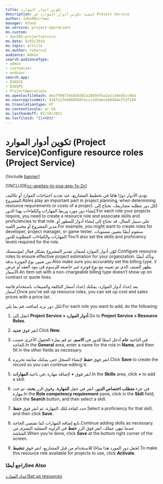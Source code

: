```yaml
---
title: تكوين أدوار الموارد
description: كيفية تكوين أدوار الموارد في Project Service
author: JohnPBurrows
manager: kfend
ms.service: project-operations
ms.custom:
- dyn365-projectservice
ms.date: 8/03/2018
ms.topic: article
ms.author: ruhercul
audience: Admin
search.audienceType:
- admin
- customizer
- enduser
search.app:
- D365CE
- D365PS
- ProjectOperations
ms.openlocfilehash: deaff0977ebb50382a28494fba2a1c34ed5cc9b4
ms.sourcegitcommit: 418fa1fe9d605b8faccc2d5dee1b04b4e753f194
ms.translationtype: HT
ms.contentlocale: ar-SA
ms.lasthandoff: 02/10/2021
ms.locfileid: "5144892"
---
```

# <a name="configure-resource-roles-project-service"></a><span data-ttu-id="eb78e-103">تكوين أدوار الموارد (Project Service)</span><span class="sxs-lookup"><span data-stu-id="eb78e-103">Configure resource roles (Project Service)</span></span>

[!include [banner](../includes/psa-now-project-operations.md)]

[!INCLUDE[cc-applies-to-psa-app-1x-2x](../includes/cc-applies-to-psa-app-1x-2x.md)]

<span data-ttu-id="eb78e-104">تؤدي الأدوار دورًا هامًا في تخطيط المشاريع، عند تحديد احتياجات الموارد أو تكاليف المشروع.</span><span class="sxs-lookup"><span data-stu-id="eb78e-104">Roles play an important part in project planning, when determining resource requirements or costs of a project.</span></span> <span data-ttu-id="eb78e-105">لكل دور تتطلبه مشاريعك، تحتاج إلى إنشاء دور مورد وربط المهارات والكفاءات بهذا الدور.</span><span class="sxs-lookup"><span data-stu-id="eb78e-105">For each role your projects require, you need to create a resource role and associate skills and proficiencies to that role.</span></span> <span data-ttu-id="eb78e-106">على سبيل المثال، قد تحتاج إلى إنشاء أدوار للمطور أو مدير المشروع أو مختبر اللعبة.</span><span class="sxs-lookup"><span data-stu-id="eb78e-106">For example, you might want to create roles for developer, project manager, or game tester.</span></span> <span data-ttu-id="eb78e-107">ستقوم أيضًا بتعيين مستويات المهارات والكفاءات المطلوبة للدور.</span><span class="sxs-lookup"><span data-stu-id="eb78e-107">You’ll also set the skills and proficiency levels required for the role.</span></span>  
  
 <span data-ttu-id="eb78e-108">كوّن أدوار الموارد لضمان تقدير المشروع بشكل فعال لمؤسستك.</span><span class="sxs-lookup"><span data-stu-id="eb78e-108">Configure resource roles to ensure effective project estimation for your organization.</span></span>  <span data-ttu-id="eb78e-109">وتأكد أيضًا من تعيين نوع الفوترة بدقة.</span><span class="sxs-lookup"><span data-stu-id="eb78e-109">Also make sure you accurately set the billing type.</span></span> <span data-ttu-id="eb78e-110">لا يظهر الصنف الذي تم تعيينه مع نوع فوترة غير خاضعة للرسوم في بنود العقد أو عرض الأسعار.</span><span class="sxs-lookup"><span data-stu-id="eb78e-110">An item set with a non-chargeable billing type doesn’t show up on contract or quote lines.</span></span>  
  
 <span data-ttu-id="eb78e-111">بعد إعداد أدوار الموارد، يمكنك إعداد أسعار التكلفة والمبيعات باستخدام قائمة أسعار.</span><span class="sxs-lookup"><span data-stu-id="eb78e-111">Once you’ve set up resource roles, you can set up cost and sales prices with a price list.</span></span>  
  
 <span data-ttu-id="eb78e-112">لكل دور تريد إضافته، قم بما يلي:</span><span class="sxs-lookup"><span data-stu-id="eb78e-112">For each role you want to add, do the following:</span></span>  
  
1.  <span data-ttu-id="eb78e-113">انتقل إلى **Project Service > أدوار الموارد‬**.</span><span class="sxs-lookup"><span data-stu-id="eb78e-113">Go to **Project Service > Resource Roles**.</span></span>  
  
2.  <span data-ttu-id="eb78e-114">انقر فوق **جديد**.</span><span class="sxs-lookup"><span data-stu-id="eb78e-114">Click **New**.</span></span>  
  
3.  <span data-ttu-id="eb78e-115">في الناحية **عام** أدخل اسمًا للدور في **الاسم**، ثم قم بملء الحقول الأخرى حسب الحاجة.</span><span class="sxs-lookup"><span data-stu-id="eb78e-115">In the **General** area, enter a name for the role in **Name**, and then fill in the other fields as necessary.</span></span>  
  
4.  <span data-ttu-id="eb78e-116">انقر فوق **حفظ** لإنشاء السجل حتى يمكنك متابعة تحريره.</span><span class="sxs-lookup"><span data-stu-id="eb78e-116">Click **Save** to create the record so you can continue editing it.</span></span>  
  
5.  <span data-ttu-id="eb78e-117">في ناحية **المهارات‏‎**، انقر فوق **+** لإضافة مهارة.</span><span class="sxs-lookup"><span data-stu-id="eb78e-117">In the **Skills** area, click **+** to add a skill.</span></span>  
  
6.  <span data-ttu-id="eb78e-118">في جزء **متطلب اختصاص الدور‬**، انقر في حقل **المهارة**، وفوق الزر **بحث**، ثم حدد مهارة.</span><span class="sxs-lookup"><span data-stu-id="eb78e-118">In the **Role competency requirement** pane, click in the **Skill** field, click the **Search** button, and then select a skill.</span></span>  
  
7.  <span data-ttu-id="eb78e-119">حدد كفاءة لتلك المهارة، ثم انقر فوق **حفظ**.</span><span class="sxs-lookup"><span data-stu-id="eb78e-119">Select a proficiency for that skill, and then click **Save**.</span></span>  
  
8.  <span data-ttu-id="eb78e-120">تابع إضافة المهارات كما تقتضي الحاجة.</span><span class="sxs-lookup"><span data-stu-id="eb78e-120">Continue adding skills as necessary.</span></span> <span data-ttu-id="eb78e-121">عندما تنهي عملك، انقر فوق الزر **حفظ** في الزاوية السفلية اليسرى من الشاشة.</span><span class="sxs-lookup"><span data-stu-id="eb78e-121">When you’re done, click **Save** at the bottom right corner of the screen.</span></span>  
  
9. <span data-ttu-id="eb78e-122">لجعل دور المورد هذا متاحًا للاستخدام من قبل المشاريع، انقر فوق **تنشيط**.</span><span class="sxs-lookup"><span data-stu-id="eb78e-122">To make this resource role available for projects to use, click **Activate**.</span></span>  
  
### <a name="see-also"></a><span data-ttu-id="eb78e-123">راجع أيضًا</span><span class="sxs-lookup"><span data-stu-id="eb78e-123">See Also</span></span>  
 [<span data-ttu-id="eb78e-124">إعداد الموارد</span><span class="sxs-lookup"><span data-stu-id="eb78e-124">Set up resources</span></span>](../psa/set-up-resources.md)

